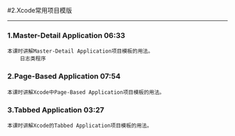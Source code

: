 #2.Xcode常用项目模版
***
### 1.Master-Detail Application 06:33
	本课时讲解Master-Detail Application项目模板的用法。
		日志类程序
### 2.Page-Based Application 07:54
 	本课时讲解Xcode中Page-Based Application项目模板的用法。
### 3.Tabbed Application 03:27
	本课时讲解Xcode的Tabbed Application项目模板的用法。
